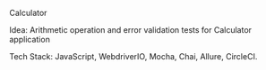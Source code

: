 Calculator

Idea:
Arithmetic operation and error validation tests for Calculator application

Tech Stack:
JavaScript, WebdriverIO, Mocha, Chai, Allure, CircleCI.
